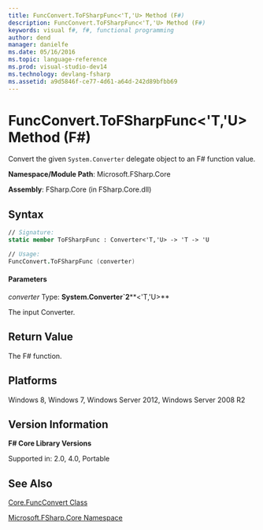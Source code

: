 ```yaml
---
title: FuncConvert.ToFSharpFunc<'T,'U> Method (F#)
description: FuncConvert.ToFSharpFunc<'T,'U> Method (F#)
keywords: visual f#, f#, functional programming
author: dend
manager: danielfe
ms.date: 05/16/2016
ms.topic: language-reference
ms.prod: visual-studio-dev14
ms.technology: devlang-fsharp
ms.assetid: a9d5846f-ce77-4d61-a64d-242d89bfbb69 
---
```


# FuncConvert.ToFSharpFunc<'T,'U> Method (F#)

Convert the given `System.Converter` delegate object to an F# function value.

**Namespace/Module Path**: Microsoft.FSharp.Core

**Assembly**: FSharp.Core (in FSharp.Core.dll)


## Syntax

```fsharp
// Signature:
static member ToFSharpFunc : Converter<'T,'U> -> 'T -> 'U

// Usage:
FuncConvert.ToFSharpFunc (converter)
```

#### Parameters
*converter*
Type: **System.Converter&#96;2****&lt;'T,'U&gt;**


The input Converter.

## Return Value

The F# function.

## Platforms
Windows 8, Windows 7, Windows Server 2012, Windows Server 2008 R2

## Version Information
**F# Core Library Versions**

Supported in: 2.0, 4.0, Portable

## See Also
[Core.FuncConvert Class](Core.FuncConvert-Class-%5BFSharp%5D.md)

[Microsoft.FSharp.Core Namespace](Microsoft.FSharp.Core-Namespace-%5BFSharp%5D.md)